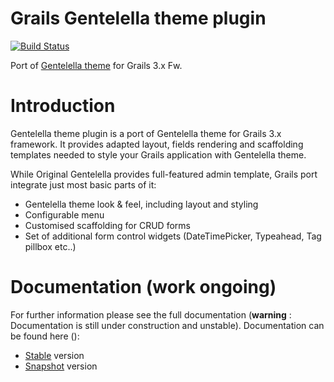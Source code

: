 # Grails Gentelella theme plugin
[![Build Status](https://travis-ci.org/zbubric/gentelella-theme.svg?branch=master)](https://travis-ci.org/zbubric/gentelella-theme)

Port of [Gentelella theme](https://github.com/puikinsh/gentelella) for Grails 3.x Fw.

# Introduction

Gentelella theme plugin is a port of Gentelella theme for Grails 3.x framework. It provides adapted layout, fields rendering and scaffolding templates needed to style your Grails application with Gentelella theme.

While Original Gentelella provides full-featured admin template, Grails port integrate just most basic parts of it:

- Gentelella theme look & feel, including layout and styling
- Configurable menu
- Customised scaffolding for CRUD forms
- Set of additional form control widgets (DateTimePicker, Typeahead, Tag pillbox etc..)

# Documentation (work ongoing)

For further information please see the full documentation (__warning__ : Documentation is still under construction and unstable).
Documentation can be found here ():

- [Stable](https://zbubric.github.io/gentelella-theme/latest) version
- [Snapshot](https://zbubric.github.io/gentelella-theme/snapshot) version


